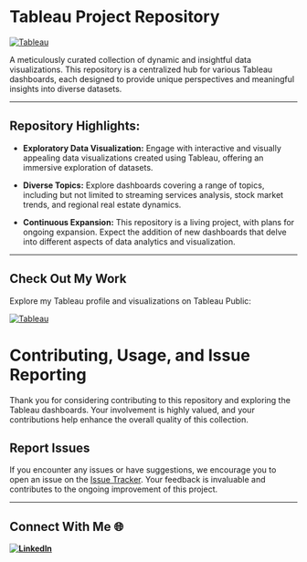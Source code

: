 # Tableau Project Repository

[![Tableau](https://img.shields.io/badge/Tableau-Public-blue)](https://public.tableau.com/app/profile/viraj.bhutada/vizzes)


A meticulously curated collection of dynamic and insightful data visualizations. This repository is a centralized hub for various Tableau dashboards, each designed to provide unique perspectives and meaningful insights into diverse datasets.

---

## Repository Highlights:

- **Exploratory Data Visualization:** Engage with interactive and visually appealing data visualizations created using Tableau, offering an immersive exploration of datasets.

- **Diverse Topics:** Explore dashboards covering a range of topics, including but not limited to streaming services analysis, stock market trends, and regional real estate dynamics.

- **Continuous Expansion:** This repository is a living project, with plans for ongoing expansion. Expect the addition of new dashboards that delve into different aspects of data analytics and visualization.

---

## Check Out My Work

Explore my Tableau profile and visualizations on Tableau Public:

[![Tableau](https://img.shields.io/badge/Tableau-virajbhutada-lightblue?style=for-the-badge&logo=tableau)](https://public.tableau.com/app/profile/vetrivel.maheswaran/vizzes)
# Contributing, Usage, and Issue Reporting

Thank you for considering contributing to this repository and exploring the Tableau dashboards. Your involvement is highly valued, and your contributions help enhance the overall quality of this collection.


## Report Issues

If you encounter any issues or have suggestions, we encourage you to open an issue on the [Issue Tracker]([https://github.com/virajbhutada/Tableau_Dashboards/issues](https://github.com/Vetrivel07/Tableau-Projects/issues)). Your feedback is invaluable and contributes to the ongoing improvement of this project.

---

## Connect With Me 🌐

**[![LinkedIn](https://img.shields.io/badge/LinkedIn-Viraj%20Bhutada-blue?logo=linkedin)](https://www.linkedin.com/in/vetrivel-maheswaran/)**
